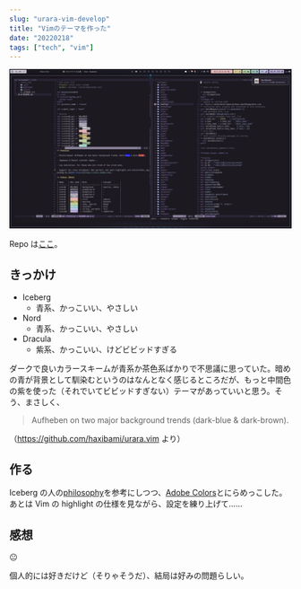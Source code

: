 ```yaml
---
slug: "urara-vim-develop"
title: "Vimのテーマを作った"
date: "20220218"
tags: ["tech", "vim"]
---
```


![Preview](https://raw.githubusercontent.com/haxibami/urara.vim/master/preview.png)

Repo は[ここ](https://github.com/haxibami/urara.vim)。

## きっかけ

- Iceberg
  - 青系、かっこいい、やさしい
- Nord
  - 青系、かっこいい、やさしい
- Dracula
  - 紫系、かっこいい、けどビビッドすぎる

ダークで良いカラースキームが青系か茶色系ばかりで不思議に思っていた。暗めの青が背景として馴染むというのはなんとなく感じるところだが、もっと中間色の紫を使った（それでいてビビッドすぎない）テーマがあっていいと思う。そう、まさしく、

> Aufheben on two major background trends (dark-blue & dark-brown).

（https://github.com/haxibami/urara.vim より）

## 作る

Iceberg の人の[philosophy](https://cocopon.github.io/iceberg.vim/)を参考にしつつ、[Adobe Colors](https://color.adobe.com)とにらめっこした。あとは Vim の highlight の仕様を見ながら、設定を練り上げて……

## 感想

:neutral_face:

個人的には好きだけど（そりゃそうだ）、結局は好みの問題らしい。
